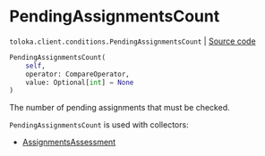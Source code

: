 # PendingAssignmentsCount
`toloka.client.conditions.PendingAssignmentsCount` | [Source code](https://github.com/Toloka/toloka-kit/blob/v1.1.3/src/client/conditions.py#L242)

```python
PendingAssignmentsCount(
    self,
    operator: CompareOperator,
    value: Optional[int] = None
)
```

The number of pending assignments that must be checked.


`PendingAssignmentsCount` is used with collectors:
- [AssignmentsAssessment](toloka.client.collectors.AssignmentsAssessment.md)


